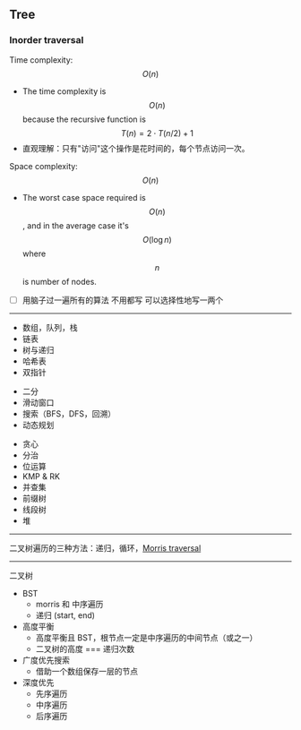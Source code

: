 

## Tree

### Inorder traversal

Time complexity: $$O(n)$$

- The time complexity is $$O(n)$$ because the recursive function is $$T(n) = 2 \cdot T(n/2)+1$$
- 直观理解：只有"访问"这个操作是花时间的，每个节点访问一次。

Space complexity: $$O(n)$$

- The worst case space required is $$O(n)$$, and in the average case it's $$O(\log n)$$ where $$n$$ is number of nodes.

- [ ] 用脑子过一遍所有的算法 不用都写 可以选择性地写一两个

---


<ul><li data-pid="GohwL6PH">数组，队列，栈</li><li data-pid="tO7oh3tX">链表</li><li data-pid="_ZlPwFyc">树与递归</li><li data-pid="g2hKSytd">哈希表</li><li data-pid="NVXL1Vnb">双指针</li></ul>

<ul><li data-pid="b7OTw6t5">二分</li><li data-pid="vTbvcp3n">滑动窗口</li><li data-pid="_cp7uKEG">搜索（BFS，DFS，回溯）</li><li data-pid="ZyW-20eq">动态规划</li></ul>

<ul><li data-pid="oXT6fbon">贪心</li><li data-pid="gdNuVZ1h">分治</li><li data-pid="8j3JroMl">位运算</li><li data-pid="oJEPEE5A">KMP &amp; RK</li><li data-pid="tANH4CdV">并查集</li><li data-pid="tEK8JtUj">前缀树</li><li data-pid="GnJ6254d">线段树</li><li data-pid="RcSxhKf2">堆</li></ul>

---

二叉树遍历的三种方法：递归，循环，[Morris traversal](https://leetcode.com/problems/binary-tree-inorder-traversal/solution/)

---

二叉树

- BST
  - morris 和 中序遍历
  - 递归 (start, end)
- 高度平衡
  - 高度平衡且 BST，根节点一定是中序遍历的中间节点（或之一）
  - 二叉树的高度 === 递归次数
- 广度优先搜索
  - 借助一个数组保存一层的节点
- 深度优先
  - 先序遍历
  - 中序遍历
  - 后序遍历



